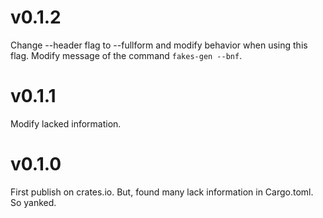 # v0.1.2
Change --header flag to --fullform and modify behavior when using this flag.
Modify message of the command ```fakes-gen --bnf```.

# v0.1.1
Modify lacked information.

# v0.1.0
First publish on crates.io. But, found many lack information in Cargo.toml. So yanked.